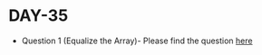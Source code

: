 # DAY-35

* Question 1 (Equalize the Array)- Please find the question [here](https://www.hackerrank.com/challenges/equality-in-a-array/problem)